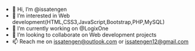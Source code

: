- 👋 Hi, I’m @issatengen
- 👀 I’m interested in Web development(HTML,CSS3,JavaScript,Bootstrap,PHP,MySQL)
- 🌱 I’m currently working on @LogixOne
- 💞️ I’m looking to collaborate on Web development projects
- 📫 Reach me on issatengen@outlook.com or issatengen12@gmail.com


<!---
issatengen/issatengen is a ✨ special ✨ repository because its `README.md` (this file) appears on your GitHub profile.
You can click the Preview link to take a look at your changes.
--->
